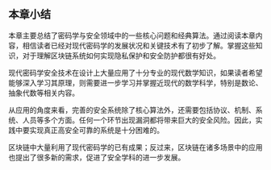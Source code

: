 ## 本章小结

本章主要总结了密码学与安全领域中的一些核心问题和经典算法。通过阅读本章内容，相信读者已经对现代密码学的发展状况和关键技术有了初步了解。掌握这些知识，对于理解区块链系统如何实现隐私保护和安全防护都很有好处。

现代密码学安全技术在设计上大量应用了十分专业的现代数学知识，如果读者希望能够深入学习其原理，则需要进一步学习并掌握近现代的数学科学，特别是数论、抽象代数等相关内容。

从应用的角度来看，完善的安全系统除了核心算法外，还需要包括协议、机制、系统、人员等多个方面。任何一个环节出现漏洞都将带来巨大的安全风险。因此，实践中要实现真正高安全可靠的系统是十分困难的。

区块链中大量利用了现代密码学的已有成果；反过来，区块链在诸多场景中的应用也提出了很多新的需求，促进了安全学科的进一步发展。
